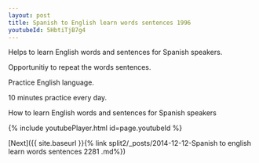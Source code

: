 ```yaml
---
layout: post
title: Spanish to English learn words sentences 1996 
youtubeId: 5HbtiTjB7g4
---
```

 
 
Helps to learn English words and sentences for Spanish speakers.

Opportunitiy to repeat the words sentences. 

Practice English language. 
 
10 minutes practice every day. 
 
How to learn English words and sentences for Spanish speakers 
 
{% include youtubePlayer.html id=page.youtubeId %}
 
 
[Next]({{ site.baseurl }}{% link  split2/_posts/2014-12-12-Spanish to english learn words sentences 2281 .md%})
 
